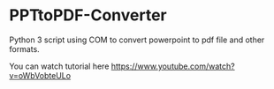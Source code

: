 # PPTtoPDF-Converter

Python 3 script using COM to convert powerpoint to pdf file and other formats.

You can watch tutorial here <https://www.youtube.com/watch?v=oWbVobteULo>

